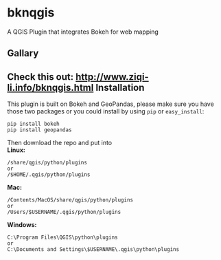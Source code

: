 # bknqgis
A QGIS Plugin that integrates Bokeh for web mapping


Gallary
------------
Check this out: http://www.ziqi-li.info/bknqgis.html
Installation
------------
This plugin is built on Bokeh and GeoPandas, please make sure you have those two packages  or you could install by using `pip` or `easy_install`:

```
pip install bokeh
pip install geopandas
```
Then download the repo and put into   
**Linux:**
```
/share/qgis/python/plugins
or
/$HOME/.qgis/python/plugins
```
**Mac:**
```
/Contents/MacOS/share/qgis/python/plugins
or
/Users/$USERNAME/.qgis/python/plugins
```
**Windows:**
```
C:\Program Files\QGIS\python\plugins
or
C:\Documents and Settings\$USERNAME\.qgis\python\plugins
```

